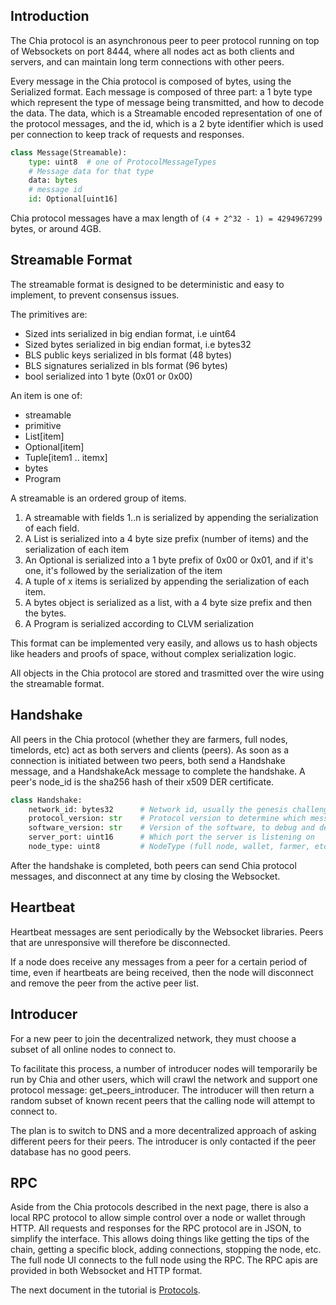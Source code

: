 ## Introduction

The Chia protocol is an asynchronous peer to peer protocol running on top of Websockets on port 8444, where all nodes act as both clients and servers, and can maintain long term connections with other peers.

Every message in the Chia protocol is composed of bytes, using the Serialized format. Each message is composed of three part: a 1 byte type which represent the type of message being transmitted, and how to decode the data. The data, which is a Streamable encoded representation of one of the protocol messages, and the id, which is a 2 byte identifier which is used per connection to keep track of requests and responses.


```python
class Message(Streamable):
    type: uint8  # one of ProtocolMessageTypes
    # Message data for that type
    data: bytes
    # message id
    id: Optional[uint16]
```

Chia protocol messages have a max length of `(4 + 2^32 - 1) = 4294967299` bytes, or around 4GB.


## Streamable Format
The streamable format is designed to be deterministic and easy to implement, to prevent consensus issues.

The primitives are:
* Sized ints serialized in big endian format, i.e uint64
* Sized bytes serialized in big endian format, i.e bytes32
* BLS public keys serialized in bls format (48 bytes)
* BLS signatures serialized in bls format (96 bytes)
* bool serialized into 1 byte (0x01 or 0x00)

An item is one of:
* streamable
* primitive
* List[item]
* Optional[item]
* Tuple[item1 .. itemx]
* bytes
* Program


A streamable is an ordered group of items.

1. A streamable with fields 1..n is serialized by appending the serialization of each field.
2. A List is serialized into a 4 byte size prefix (number of items) and the serialization of each item
3. An Optional is serialized into a 1 byte prefix of 0x00 or 0x01, and if it's one, it's followed by the serialization of the item
4. A tuple of x items is serialized by appending the serialization of each item.
5. A bytes  object is serialized as a list, with a 4 byte size prefix and then the bytes.
6. A Program is serialized according to CLVM serialization

This format can be implemented very easily, and allows us to hash objects like headers and proofs of space,
without complex serialization logic.

All objects in the Chia protocol are stored and trasmitted over the wire using the streamable format.

## Handshake

All peers in the Chia protocol (whether they are farmers, full nodes, timelords, etc) act as both servers and clients (peers).
As soon as a connection is initiated between two peers, both send a Handshake message, and a HandshakeAck message to complete the handshake.
A peer's node_id is the sha256 hash of their x509 DER certificate. 

```Python
class Handshake:
    network_id: bytes32      # Network id, usually the genesis challenge of the blockchain
    protocol_version: str    # Protocol version to determine which messages the peer supports
    software_version: str    # Version of the software, to debug and determine feature support
    server_port: uint16      # Which port the server is listening on
    node_type: uint8         # NodeType (full node, wallet, farmer, etc)
```

After the handshake is completed, both peers can send Chia protocol messages, and disconnect at any time by closing the Websocket.

## Heartbeat
Heartbeat messages are sent periodically by the Websocket libraries. Peers that are unresponsive will therefore be disconnected.

If a node does receive any messages from a peer for a certain period of time, even if heartbeats are being received, then the node will disconnect and remove the peer from the active peer list.

## Introducer

For a new peer to join the decentralized network, they must choose a subset of all online nodes to connect to.

To facilitate this process, a number of introducer nodes will temporarily be run by Chia and other users, which will crawl the network and support one protocol message: get_peers_introducer.
The introducer will then return a random subset of known recent peers that the calling node will attempt to connect to.

The plan is to switch to DNS and a more decentralized approach of asking different peers for their peers.
The introducer is only contacted if the peer database has no good peers.

## RPC
Aside from the Chia protocols described in the next page, there is also a local RPC protocol to allow simple control over a node or wallet through HTTP.
All requests and responses for the RPC protocol are in JSON, to simplify the interface.
This allows doing things like getting the tips of the chain, getting a specific block, adding connections, stopping the node, etc. The full node UI connects to the full node using the RPC. 
The RPC apis are provided in both Websocket and HTTP format.


The next document in the tutorial is [Protocols](https://github.com/Chia-Network/chia-blockchain/wiki/Protocols).